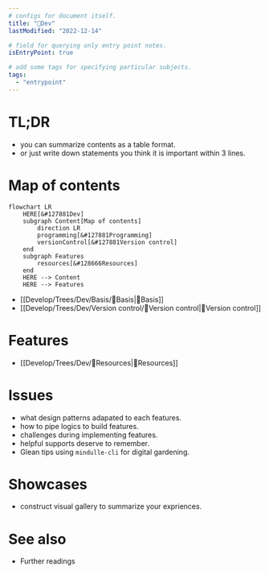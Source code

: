 ```yaml
---
# configs for document itself.
title: "🎉Dev"
lastModified: "2022-12-14"

# field for querying only entry point notes.
isEntryPoint: true

# add some tags for specifying particular subjects.
tags:
  - "entrypoint"
---
```

# TL;DR
- you can summarize contents as a table format.
- or just write down statements you think it is important within 3 lines.


# Map of contents
```mermaid
flowchart LR
	HERE[&#127881Dev]
	subgraph Content[Map of contents]
		direction LR
		programming[&#127881Programming]
		versionControl[&#127881Version control]
	end
	subgraph Features
		resources[&#128666Resources]
	end
	HERE --> Content
	HERE --> Features
```
- [[Develop/Trees/Dev/Basis/🎉Basis|🎉Basis]]
- [[Develop/Trees/Dev/Version control/🎉Version control|🎉Version control]]

# Features
- [[Develop/Trees/Dev/🚚Resources|🚚Resources]]

# Issues
- what design patterns adapated to each features.
- how to pipe logics to build features.
- challenges during implementing features.
- helpful supports deserve to remember.
- Glean tips using `mindulle-cli` for digital gardening.

# Showcases
- construct visual gallery to summarize your expriences.

# See also
- Further readings
